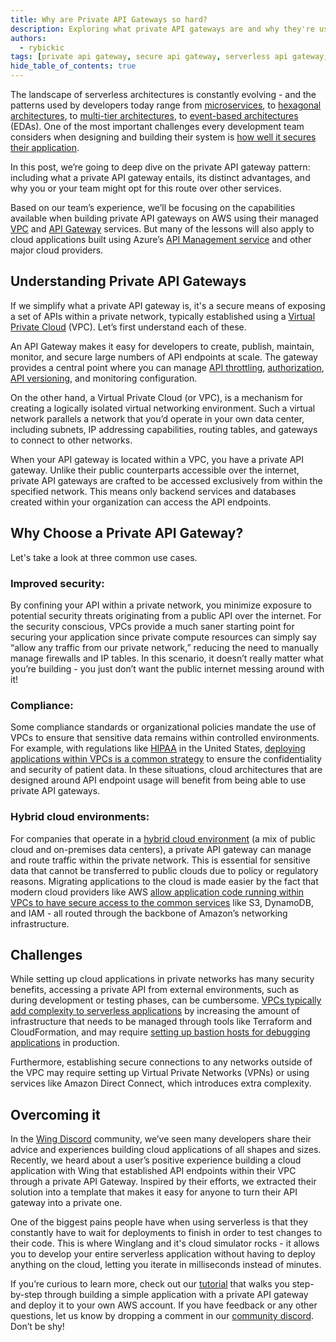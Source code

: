 ```yaml
---
title: Why are Private API Gateways so hard?
description: Exploring what private API gateways are and why they're used in the context of the serverless architecture landscape.
authors:
  - rybickic
tags: [private api gateway, secure api gateway, serverless api gateway, private api gateway example, private api gateway tutorial, api gateway vpc, private api gateway terraform, application gateway, private endpoint, winglang, wing cloud]
hide_table_of_contents: true
---
```



The landscape of serverless architectures is constantly evolving - and the patterns used by developers today range from [microservices](https://en.wikipedia.org/wiki/Microservices), to [hexagonal architectures](https://en.wikipedia.org/wiki/Hexagonal_architecture_(software)), to [multi-tier architectures](https://en.wikipedia.org/wiki/Multitier_architecture), to [event-based architectures](https://en.wikipedia.org/wiki/Event-driven_architecture) (EDAs). One of the most important challenges every development team considers when designing and building their system is [how well it secures their application](https://franklyspeaking.substack.com/p/frankly-speaking-52620-cloud-security).

In this post, we’re going to deep dive on the private API gateway pattern: including what a private API gateway entails, its distinct advantages, and why you or your team might opt for this route over other services.

Based on our team’s experience, we’ll be focusing on the capabilities available when building private API gateways on AWS using their managed [VPC](https://docs.aws.amazon.com/vpc/latest/userguide/what-is-amazon-vpc.html) and [API Gateway](https://docs.aws.amazon.com/apigateway/latest/developerguide/welcome.html) services. But many of the lessons will also apply to cloud applications built using Azure’s [API Management service](https://learn.microsoft.com/en-us/azure/api-management/private-endpoint) and other major cloud providers. 

## Understanding Private API Gateways

If we simplify what a private API gateway is, it's a secure means of exposing a set of APIs within a private network, typically established using a [Virtual Private Cloud](https://en.wikipedia.org/wiki/Virtual_private_cloud) (VPC). Let’s first understand each of these.

An API Gateway makes it easy for developers to create, publish, maintain, monitor, and secure large numbers of API endpoints at scale. The gateway provides a central point where you can manage [API throttling](https://www.tibco.com/glossary/what-is-api-throttling), [authorization](https://konghq.com/learning-center/api-gateway/api-gateway-authentication), [API versioning](https://www.postman.com/api-platform/api-versioning/), and monitoring configuration.

On the other hand, a Virtual Private Cloud (or VPC), is a mechanism for creating a logically isolated virtual networking environment. Such a virtual network parallels a network that you’d operate in your own data center, including subnets, IP addressing capabilities, routing tables, and gateways to connect to other networks.

When your API gateway is located within a VPC, you have a private API gateway. Unlike their public counterparts accessible over the internet, private API gateways are crafted to be accessed exclusively from within the specified network. This means only backend services and databases created within your organization can access the API endpoints.

## Why Choose a Private API Gateway?

Let's take a look at three common use cases.

### Improved security:

By confining your API within a private network, you minimize exposure to potential security threats originating from a public API over the internet. For the security conscious, VPCs provide a much saner starting point for securing your application since private compute resources can simply say “allow any traffic from our private network,” reducing the need to manually manage firewalls and IP tables. In this scenario, it doesn’t really matter what you’re building - you just don’t want the public internet messing around with it!

### Compliance:

Some compliance standards or organizational policies mandate the use of VPCs to ensure that sensitive data remains within controlled environments. For example, with regulations like [HIPAA](https://www.hhs.gov/hipaa/for-professionals/security/laws-regulations/index.html) in the United States, [deploying applications within VPCs is a common strategy](https://blog.scottlogic.com/2021/10/11/vpcs-aws.html) to ensure the confidentiality and security of patient data. In these situations, cloud architectures that are designed around API endpoint usage will benefit from being able to use private API gateways.

### Hybrid cloud environments:

For companies that operate in a [hybrid cloud environment](https://docs.aws.amazon.com/whitepapers/latest/public-sector-cloud-transformation/selecting-the-right-cloud-for-workloads-differences-between-public-private-and-hybrid.html) (a mix of public cloud and on-premises data centers), a private API gateway can manage and route traffic within the private network. This is essential for sensitive data that cannot be transferred to public clouds due to policy or regulatory reasons. Migrating applications to the cloud is made easier by the fact that modern cloud providers like AWS [allow application code running within VPCs to have secure access to the common services](https://docs.aws.amazon.com/AmazonECS/latest/bestpracticesguide/networking-connecting-vpc.html) like S3, DynamoDB, and IAM - all routed through the backbone of Amazon’s networking infrastructure.

## Challenges

While setting up cloud applications in private networks has many security benefits, accessing a private API from external environments, such as during development or testing phases, can be cumbersome. [VPCs typically add complexity to serverless applications](https://medium.com/@robertcurran5635/dragging-serverless-web-apps-into-the-vpc-d97cabd47e79) by increasing the amount of infrastructure that needs to be managed through tools like Terraform and CloudFormation, and may require [setting up bastion hosts for debugging applications](https://dev.to/aws-builders/bastion-host-in-aws-vpc-2i63) in production.

Furthermore, establishing secure connections to any networks outside of the VPC may require setting up Virtual Private Networks (VPNs) or using services like Amazon Direct Connect, which introduces extra complexity.

## Overcoming it

In the [Wing Discord](https://t.winglang.io/discord) community, we’ve seen many developers share their advice and experiences building cloud applications of all shapes and sizes. Recently, we heard about a user’s positive experience building a cloud application with Wing that established API endpoints within their VPC through a private API Gateway. Inspired by their efforts, we extracted their solution into a template that makes it easy for anyone to turn their API gateway into a private one.

One of the biggest pains people have when using serverless is that they constantly have to wait for deployments to finish in order to test changes to their code. This is where Winglang and it's cloud simulator rocks - it allows you to develop your entire serverless application without having to deploy anything on the cloud, letting you iterate in milliseconds instead of minutes.

If you’re curious to learn more, check out our [tutorial](/docs/guides/private-api-gateway-aws) that walks you step-by-step through building a simple application with a private API gateway and deploy it to your own AWS account. If you have feedback or any other questions, let us know by dropping a comment in our [community discord](https://t.winglang.io/discord). Don’t be shy!
